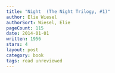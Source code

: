 ```yaml
---
title: "Night  (The Night Trilogy, #1)"
author: Elie Wiesel
authorSort: Wiesel, Elie
pageCount: 115
date: 2014-01-01
written: 1956
stars: 4
layout: post
category: book
tags: read unreviewed
---
```

